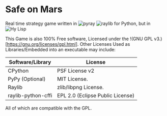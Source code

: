 # Safe on Mars

Real time strategy game written in ![`pyray`](https://pypi.org/project/raylib) ![`raylib`](https://raylib.com/) for Python, but in ![Hy Lisp](https://hylang.org/)

This Game is also 100% Free software, Licensed under the !(GNU GPL v3.)[https://gnu.org/licenses/gpl.html]. Other Licenses Used as Libraries/Embedded into an executable may include:

|**Software/Library**  |**License**                     |
|----------------------|--------------------------------|
|CPython               |PSF License v2                  |
|PyPy (Optional)       |MIT License.                    |
|Raylib                |zlib/libpng License.            |
|raylib-python-cffi    |EPL 2.0 (Eclipse Public License)|

All of which are compatible with the GPL.

